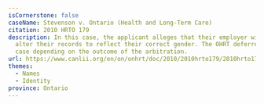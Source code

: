 ```yaml
---
isCornerstone: false
caseName: Stevenson v. Ontario (Health and Long-Term Care)
citation: 2010 HRTO 179
description: In this case, the applicant alleges that their employer will not
  alter their records to reflect their correct gender. The OHRT deferred the
  case depending on the outcome of the arbitration.
url: https://www.canlii.org/en/on/onhrt/doc/2010/2010hrto179/2010hrto179.html?autocompleteStr=Stevenson%20v%20Ontario%20(Health%20and%20Long-Term%20Care)&autocompletePos=1
themes:
  - Names
  - Identity
province: Ontario
---
```


